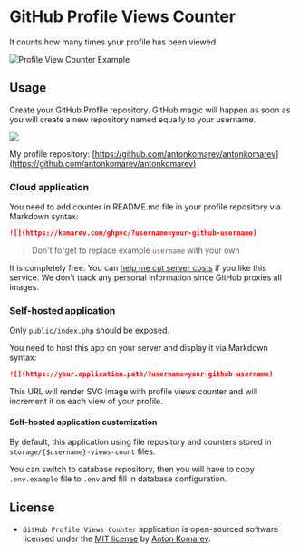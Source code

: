# GitHub Profile Views Counter

It counts how many times your profile has been viewed.

![Profile View Counter Example](https://user-images.githubusercontent.com/1849174/87232647-40ba1080-c3c9-11ea-9d50-c6778edcd8c7.png)

## Usage

Create your GitHub Profile repository. GitHub magic will happen as soon as you will create a new repository named equally to your username.

![](https://user-images.githubusercontent.com/1849174/87251639-cbf0e000-c475-11ea-9c69-7600c78ebe33.png)

My profile repository: [https://github.com/antonkomarev/antonkomarev](https://github.com/antonkomarev/antonkomarev)

### Cloud application

You need to add counter in README.md file in your profile repository via Markdown syntax:

```markdown
![](https://komarev.com/ghpvc/?username=your-github-username)
```

> Don't forget to replace example `username` with your own

It is completely free. You can [help me cut server costs](https://paypal.me/antonkomarev) if you like this service. We don't track any personal information since GitHub proxies all images.  

### Self-hosted application

Only `public/index.php` should be exposed.

You need to host this app on your server and display it via Markdown syntax:

```markdown
![](https://your.application.path/?username=your-github-username)
``` 

This URL will render SVG image with profile views counter and will increment it on each view of your profile.

#### Self-hosted application customization

By default, this application using file repository and counters stored in `storage/{$username}-views-count` files.

You can switch to database repository, then you will have to copy `.env.example` file to `.env` and fill in database configuration.

## License

- `GitHub Profile Views Counter` application is open-sourced software licensed under the [MIT license](LICENSE) by [Anton Komarev].

[Anton Komarev]: https://komarev.com
